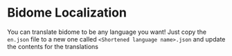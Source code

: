 # Bidome Localization
You can translate bidome to be any language you want! Just copy the `en.json` file to a new one called `<Shortened language name>.json` and update the contents for the translations